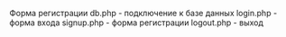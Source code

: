 Форма регистрации
db.php - подключение к базе данных
login.php - форма входа
signup.php - форма регистрации
logout.php - выход
